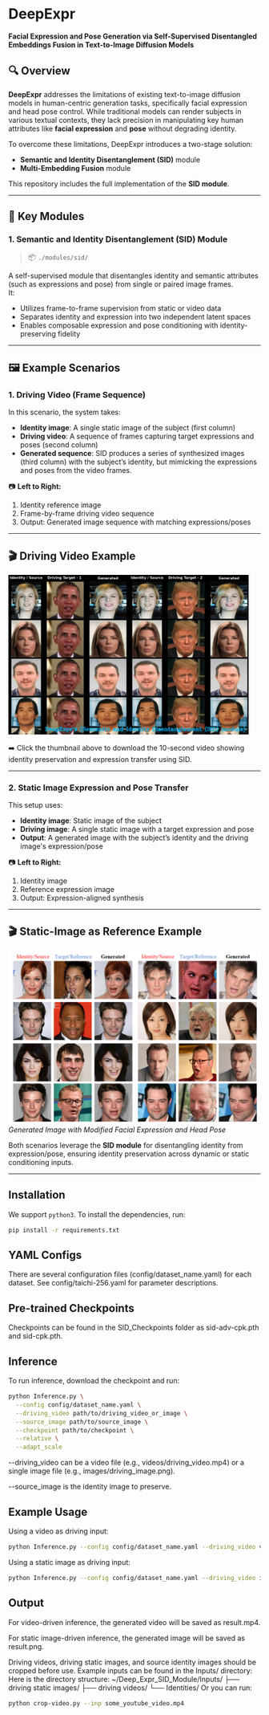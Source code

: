 # DeepExpr

**Facial Expression and Pose Generation via Self-Supervised Disentangled Embeddings Fusion in Text-to-Image Diffusion Models**

## 🔍 Overview

**DeepExpr** addresses the limitations of existing text-to-image diffusion models in human-centric generation tasks, specifically facial expression and head pose control. While traditional models can render subjects in various textual contexts, they lack precision in manipulating key human attributes like **facial expression** and **pose** without degrading identity.

To overcome these limitations, DeepExpr introduces a two-stage solution:
- **Semantic and Identity Disentanglement (SID)** module  
- **Multi-Embedding Fusion** module

This repository includes the full implementation of the **SID module**.

---

## 🧠 Key Modules

### 1. Semantic and Identity Disentanglement (SID) Module

> 📦 `./modules/sid/`

A self-supervised module that disentangles identity and semantic attributes (such as expressions and pose) from single or paired image frames.  
It:
- Utilizes frame-to-frame supervision from static or video data
- Separates identity and expression into two independent latent spaces
- Enables composable expression and pose conditioning with identity-preserving fidelity

---

## 🖼️ Example Scenarios

### 1. Driving Video (Frame Sequence)

In this scenario, the system takes:
- **Identity image**: A single static image of the subject (first column)
- **Driving video**: A sequence of frames capturing target expressions and poses (second column)
- **Generated sequence**: SID produces a series of synthesized images (third column) with the subject’s identity, but mimicking the expressions and poses from the video frames.

📷 **Left to Right:**
1. Identity reference image  
2. Frame-by-frame driving video sequence  
3. Output: Generated image sequence with matching expressions/poses

---

## 🎬 Driving Video Example

<a href="Images/DEEPEXPR SID (Video as Driving).mp4" download>
  <img src="Images/video_thumbnail.png" alt="Download the video" width="480">
</a>

➡️ Click the thumbnail above to download the 10-second video showing identity preservation and expression transfer using SID.

---

### 2. Static Image Expression and Pose Transfer

This setup uses:
- **Identity image**: Static image of the subject
- **Driving image**: A single static image with a target expression and pose
- **Output**: A generated image with the subject’s identity and the driving image's expression/pose

📷 **Left to Right:**
1. Identity image  
2. Reference expression image  
3. Output: Expression-aligned synthesis

---

## 🎬 Static-Image as Reference Example

![Generated Images](Images/Readme_Static.png)  
*Generated Image with Modified Facial Expression and Head Pose*

Both scenarios leverage the **SID module** for disentangling identity from expression/pose, ensuring identity preservation across dynamic or static conditioning inputs.

---

## Installation

We support `python3`. To install the dependencies, run:

```bash
pip install -r requirements.txt
```
## YAML Configs
There are several configuration files (config/dataset_name.yaml) for each dataset. See config/taichi-256.yaml for parameter descriptions.

## Pre-trained Checkpoints
Checkpoints can be found in the SID_Checkpoints folder as sid-adv-cpk.pth and sid-cpk.pth.

## Inference
To run inference, download the checkpoint and run:
```bash
python Inference.py \
  --config config/dataset_name.yaml \
  --driving_video path/to/driving_video_or_image \
  --source_image path/to/source_image \
  --checkpoint path/to/checkpoint \
  --relative \
  --adapt_scale
```
--driving_video can be a video file (e.g., videos/driving_video.mp4) or a single image file (e.g., images/driving_image.png).

--source_image is the identity image to preserve.

##  Example Usage
Using a video as driving input:
```bash
python Inference.py --config config/dataset_name.yaml --driving_video videos/driving_video.mp4 --source_image images/source.png --checkpoint checkpoints/model.ckpt --relative --adapt_scale

```
Using a static image as driving input:
```bash
python Inference.py --config config/dataset_name.yaml --driving_video images/driving_image.png --source_image images/source.png --checkpoint checkpoints/model.ckpt --relative --adapt_scale
```
##  Output
For video-driven inference, the generated video will be saved as result.mp4.

For static image-driven inference, the generated image will be saved as result.png.

Driving videos, driving static images, and source identity images should be cropped before use. Example inputs can be found in the Inputs/ directory:
Here is the directory structure:
~/Deep_Expr_SID_Module/Inputs/
├── driving static images/
├── driving videos/
└── Identities/
Or you can run:
```bash
python crop-video.py --inp some_youtube_video.mp4
```
